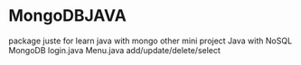 # MongoDBJAVA
package juste for learn java with mongo 
other mini project Java with NoSQL MongoDB
login.java
Menu.java 
add/update/delete/select
